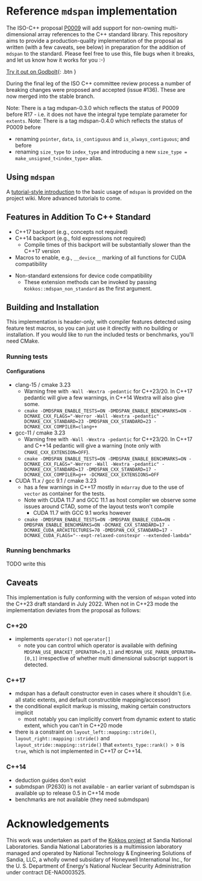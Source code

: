 Reference `mdspan` implementation
==========================================

The ISO-C++ proposal [P0009](https://wg21.link/p0009) will add support for non-owning multi-dimensional array references to the C++ standard library.  This repository aims to provide a production-quality implementation of the proposal as written (with a few caveats, see below) in preparation for the addition of `mdspan` to the standard.  Please feel free to use this, file bugs when it breaks, and let us know how it works for you :-)

[Try it out on Godbolt](https://godbolt.org/z/Mxa7cej1a){: .btn }

During the final leg of the ISO C++ committee review process a number of breaking changes were proposed and accepted (issue #136). These are now merged into the stable branch.

Note: There is a tag mdspan-0.3.0 which reflects the status of P0009 before R17 - i.e. it does not have the integral type template parameter for `extents`.
Note: There is a tag mdspan-0.4.0 which reflects the status of P0009 before

* renaming `pointer`, `data`, `is_contiguous` and `is_always_contiguous`; and before
* renaming `size_type` to `index_type` and introducing a new `size_type = make_unsigned_t<index_type>` alias.

Using `mdspan`
--------------

A [tutorial-style introduction](https://github.com/kokkos/mdspan/wiki/A-Gentle-Introduction-to-mdspan) to the basic usage of `mdspan` is provided on the project wiki.  More advanced tutorials to come.

Features in Addition To C++ Standard
------------------------------------

- C++17 backport (e.g., concepts not required)
- C++14 backport (e.g., fold expressions not required)
  - Compile times of this backport will be substantially slower than the C++17 version
- Macros to enable, e.g., `__device__` marking of all functions for CUDA compatibility
* Non-standard extensions for device code compatibility
  * These extension methods can be invoked by passing `Kokkos::mdspan_non_standard` as the first argument.

Building and Installation
-------------------------

This implementation is header-only, with compiler features detected using feature test macros, so you can just use it directly with no building or installation.  If you would like to run the included tests or benchmarks, you'll need CMake.

### Running tests

#### Configurations

- clang-15 / cmake 3.23
  - Warning free with  `-Wall -Wextra -pedantic` for C++23/20. In C++17 pedantic will give a few warnings, in C++14 Wextra will also give some.
  - `cmake -DMDSPAN_ENABLE_TESTS=ON -DMDSPAN_ENABLE_BENCHMARKS=ON -DCMAKE_CXX_FLAGS="-Werror -Wall -Wextra -pedantic" -DCMAKE_CXX_STANDARD=23 -DMDSPAN_CXX_STANDARD=23 -DCMAKE_CXX_COMPILER=clang++`
- gcc-11 / cmake 3.23
  - Warning free with  `-Wall -Wextra -pedantic` for C++23/20. In C++17 and C++14 pedantic will give a warning (note only with `CMAKE_CXX_EXTENSION=OFF`).
  - `cmake -DMDSPAN_ENABLE_TESTS=ON -DMDSPAN_ENABLE_BENCHMARKS=ON -DCMAKE_CXX_FLAGS="-Werror -Wall -Wextra -pedantic" -DCMAKE_CXX_STANDARD=17 -DMDSPAN_CXX_STANDARD=17 -DCMAKE_CXX_COMPILER=g++ -DCMAKE_CXX_EXTENSIONS=OFF`
- CUDA 11.x / gcc 9.1 / cmake 3.23
  - has a few warnings in C++17 mostly in `mdarray` due to the use of `vector` as container for the tests.
  - Note with CUDA 11.7 and GCC 11.1 as host compiler we observe some issues around CTAD, some of the layout tests won't compile
    - CUDA 11.7 with GCC 9.1 works however
  - `cmake -DMDSPAN_ENABLE_TESTS=ON -DMDSPAN_ENABLE_CUDA=ON -DMDSPAN_ENABLE_BENCHMARKS=ON -DCMAKE_CXX_STANDARD=17 -DCMAKE_CUDA_ARCHITECTURES=70 -DMDSPAN_CXX_STANDARD=17 -DCMAKE_CUDA_FLAGS="--expt-relaxed-constexpr --extended-lambda"`


### Running benchmarks

TODO write this

Caveats
-------

This implementation is fully conforming with the version of `mdspan` voted into the C++23 draft standard in July 2022.
When not in C++23 mode the implementation deviates from the proposal as follows:

### C++20
- implements `operator()` not `operator[]`
  - note you can control which operator is available with defining `MDSPAN_USE_BRACKET_OPERATOR=[0,1]` and `MDSPAN_USE_PAREN_OPERATOR=[0,1]` irrespective of whether multi dimensional subscript support is detected.

### C++17
- mdspan has a default constructor even in cases where it shouldn't (i.e. all static extents, and default constructible mapping/accessor)
- the conditional explicit markup is missing, making certain constructors implicit
  - most notably you can implicitly convert from dynamic extent to static extent, which you can't in C++20 mode
- there is a constraint on `layout_left::mapping::stride()`, `layout_right::mapping::stride()` and `layout_stride::mapping::stride()` that `extents_type::rank() > 0` is `true`, which is not implemented in C++17 or C++14.

### C++14
- deduction guides don't exist
- submdspan (P2630) is not available - an earlier variant of submdspan is available up to release 0.5 in C++14 mode
- benchmarks are not available (they need submdspan)



Acknowledgements
================

This work was undertaken as part of the [Kokkos project](https://github.com/kokkos/kokkos) at Sandia National Laboratories.  Sandia National Laboratories is a multimission laboratory managed and operated by National Technology & Engineering Solutions of Sandia, LLC, a wholly owned subsidary of Honeywell International Inc., for the U. S. Department of Energy's National Nuclear Security Administration under contract DE-NA0003525.

